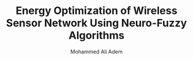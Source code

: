 ---
paperId: 56
author: Mohammed Ali Adem
publicationauthor: Adem, M. A.
title: Energy Optimization of Wireless Sensor Network Using Neuro-Fuzzy Algorithms 
pdf: Poster_Ali_Mohammed.pdf
poster: --
alt: --
type: Poster
topic: Machine Learning
link: https://doi.org/10.52591/lxai2019120814
conference: neurips
year: 2019
tags: neurips-2019
location: Vancouver, Canada
---